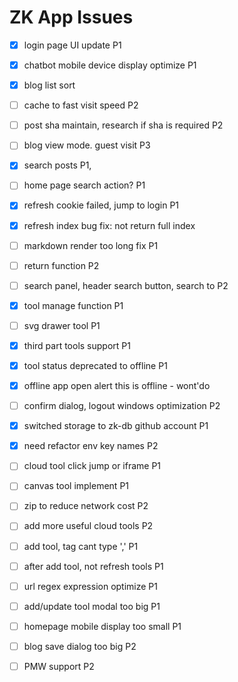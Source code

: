 # ZK App Issues

- [x] login page UI update P1
- [x] chatbot mobile device display optimize P1
- [x] blog list sort 
- [ ] cache to fast visit speed P2
- [ ] post sha maintain, research if sha is required P2
- [ ] blog view mode. guest visit P3
- [x] search posts P1, 
- [ ] home page search action? P1
- [x] refresh cookie failed, jump to login P1
- [x] refresh index bug fix: not return full index
- [ ] markdown render too long fix P1
- [ ] return function P2
- [ ] search panel, header search button, search to P2
- [x] tool manage function P1
- [ ] svg drawer tool P1
- [x] third part tools support P1
- [x] tool status deprecated  to offline P1
- [x] offline app open alert this is offline - wont'do
- [ ] confirm dialog,  logout windows optimization P2
- [x] switched storage to zk-db github account P1
- [x] need refactor env key names P2
- [ ] cloud tool click jump or iframe P1
- [ ] canvas tool implement P1
- [ ] zip to reduce network cost P2
- [ ] add more useful cloud tools P2
- [ ] add tool, tag cant type ',' P1
- [ ] after add tool, not refresh tools P1
- [ ] url regex expression optimize P1
- [ ] add/update tool modal too big P1
- [ ] homepage mobile display too small P1
- [ ] blog save dialog too big P2
- [ ] PMW support P2




